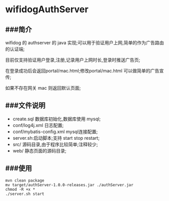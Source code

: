 wifidogAuthServer
=================

###简介
---
wifidog 的 authserver 的 java 实现;可以用于验证用户上网,简单的作为广告路由的认证端;

目前仅支持验证用户登录,注册,记录用户上网时长,登录时推送广告页;

在登录成功后会返回portal/mac.html;修改portal/mac.html 可以做简单的广告宣传;

如果不存在网关 mac 则返回默认页面;


###文件说明
---
* create.sql 数据库初始化,数据库使用 mysql;
* conf/log4j.xml 日志配置;
* conf/mybatis-config.xml mysql连接配置;
* server.sh:启动脚本;支持 start stop restart;
* src/ 源码目录,由于程序比较简单;注释较少;
* web/ 静态页面的源码目录;

###使用
---
	mvn clean package
	mv target/authServer-1.0.0-releases.jar ./authServer.jar
	chmod -R +x *
	./server.sh start